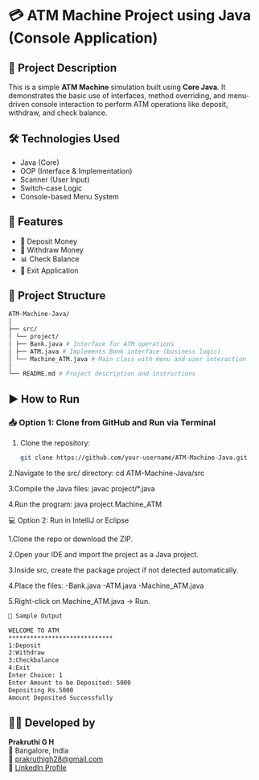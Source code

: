 # 💳 ATM Machine Project using Java (Console Application)

## 📌 Project Description

This is a simple **ATM Machine** simulation built using **Core Java**. It demonstrates the basic use of interfaces, method overriding, and menu-driven console interaction to perform ATM operations like deposit, withdraw, and check balance.


## 🛠️ Technologies Used

- Java (Core)
- OOP (Interface & Implementation)
- Scanner (User Input)
- Switch-case Logic
- Console-based Menu System

## 📌 Features

- 🏦 Deposit Money
- 💸 Withdraw Money
- 📊 Check Balance
- 🚪 Exit Application

## 📂 Project Structure

```bash
ATM-Machine-Java/
│
├── src/
│ └── project/
│ ├── Bank.java # Interface for ATM operations
│ ├── ATM.java # Implements Bank interface (business logic)
│ └── Machine_ATM.java # Main class with menu and user interaction
│
└── README.md # Project description and instructions
```

## ▶️ How to Run

### 📥 Option 1: Clone from GitHub and Run via Terminal

1. Clone the repository:
   ```bash
   git clone https://github.com/your-username/ATM-Machine-Java.git
   
2.Navigate to the src/ directory:
  cd ATM-Machine-Java/src
  
3.Compile the Java files:
  javac project/*.java
  
4.Run the program:
  java project.Machine_ATM

💻 Option 2: Run in IntelliJ or Eclipse

1.Clone the repo or download the ZIP.

2.Open your IDE and import the project as a Java project.

3.Inside src, create the package project if not detected automatically.

4.Place the files:
  -Bank.java
  -ATM.java
  -Machine_ATM.java

5.Right-click on Machine_ATM.java → Run.

```bash
📌 Sample Output

WELCOME TO ATM
*****************************
1:Deposit
2:Withdraw
3:Checkbalance
4:Exit
Enter Choice: 1
Enter Amount to be Deposited: 5000
Depositing Rs.5000
Amount Deposited Successfully
```
## 👩‍💻 Developed by

**Prakruthi G H**  
📍 Bangalore, India  
📧 prakruthigh28@gmail.com  
🔗 [LinkedIn Profile](https://www.linkedin.com/in/prakruthi-g-h)
